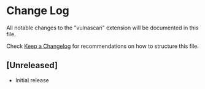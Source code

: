 # Change Log

All notable changes to the "vulnascan" extension will be documented in this file.

Check [Keep a Changelog](http://keepachangelog.com/) for recommendations on how to structure this file.

## [Unreleased]

- Initial release